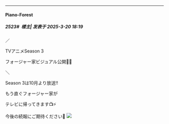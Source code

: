 ﻿
*****

####  Piano-Forest  
##### 2523#         楼主| 发表于 2025-3-20 18:19

／

TVアニメSeason 3

フォージャー家ビジュアル公開🎊✨

＼

Season 3は10月より放送‼️

もう直ぐフォージャー家が

テレビに帰ってきます📺⚡️

今後の続報にご期待ください🙏
<img src="https://p.sda1.dev/22/acacb63b1498297ee3c15a1c999a47d0/20250320_181652.jpg" referrerpolicy="no-referrer">

